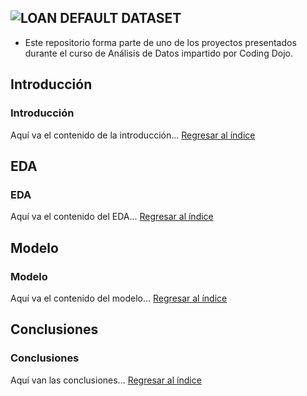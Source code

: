 ![LOAN DEFAULT DATASET](https://via.placeholder.com/800x100/4a90e2/ffffff?text=LOAN+DEFAULT+DATASET)
---
* Este repositorio forma parte de uno de los proyectos presentados durante el curso de Análisis de Datos impartido por Coding Dojo.
## Introducción
<a id="introducción"></a>
### Introducción
Aquí va el contenido de la introducción...
[Regresar al índice](#índice)

## EDA
<a id="eda"></a>
### EDA
Aquí va el contenido del EDA...
[Regresar al índice](#índice)

## Modelo
<a id="modelo"></a>
### Modelo
Aquí va el contenido del modelo...
[Regresar al índice](#índice)

## Conclusiones
<a id="conclusiones"></a>
### Conclusiones
Aquí van las conclusiones...
[Regresar al índice](#índice)


